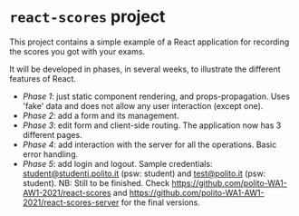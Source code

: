 # `react-scores` project

This project contains a simple example of a React application for recording the scores you got with your exams.

It will be developed in phases, in several weeks, to illustrate the different features of React.

* _Phase 1_: just static component rendering, and props-propagation. Uses 'fake' data and does not allow any user interaction (except one).
* _Phase 2_: add a form and its management.
* _Phase 3_: edit form and client-side routing. The application now has 3 different pages.
* _Phase 4_: add interaction with the server for all the operations. Basic error handling.
* _Phase 5_: add login and logout. Sample credentials: student@studenti.polito.it (psw: student) and test@polito.it (psw: student). NB: Still to be finished. Check https://github.com/polito-WA1-AW1-2021/react-scores and https://github.com/polito-WA1-AW1-2021/react-scores-server for the final versions.
